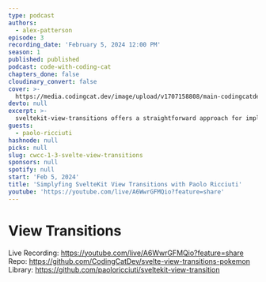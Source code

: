 ```yaml
---
type: podcast
authors:
  - alex-patterson
episode: 3
recording_date: 'February 5, 2024 12:00 PM'
season: 1
published: published
podcast: code-with-coding-cat
chapters_done: false
cloudinary_convert: false
cover: >-
  https://media.codingcat.dev/image/upload/v1707158808/main-codingcatdev-photo/svelte-transitions.png
devto: null
excerpt: >-
  sveltekit-view-transitions offers a straightforward approach for implementing these transitions without complexity, aiming to enhance the user interface with smooth and visually appealing changes between views.
guests:
  - paolo-ricciuti
hashnode: null
picks: null
slug: cwcc-1-3-svelte-view-transitions
sponsors: null
spotify: null
start: 'Feb 5, 2024'
title: 'Simplyfing SvelteKit View Transitions with Paolo Ricciuti'
youtube: 'https://youtube.com/live/A6WwrGFMQio?feature=share'
---
```


# View Transitions

Live Recording: https://youtube.com/live/A6WwrGFMQio?feature=share
Repo: https://github.com/CodingCatDev/svelte-view-transitions-pokemon
Library: https://github.com/paoloricciuti/sveltekit-view-transition

